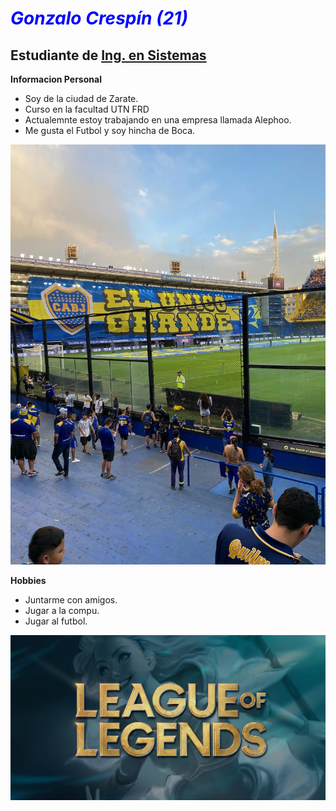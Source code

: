  # *<span style="color:blue;">Gonzalo Crespín (21)</span>* 

## Estudiante de [Ing. en Sistemas](https://www.frd.utn.edu.ar/sistemas/)

**Informacion Personal**

- Soy de la ciudad de Zarate.
- Curso en la facultad UTN FRD
- Actualemnte estoy trabajando en una empresa llamada Alephoo.
- Me gusta el Futbol y soy hincha de Boca.

![Foto1](https://github.com/pdep-utn-frd/23-bienvenidos-GonzaCrespin/blob/67bfced9a4fbc24b32892efe8c505f74e7f3e1d0/Foto%20Boca.jpg)

**Hobbies**

- Juntarme con amigos.
- Jugar a la compu.
- Jugar al futbol.

![Foto2](https://github.com/pdep-utn-frd/23-bienvenidos-GonzaCrespin/blob/67bfced9a4fbc24b32892efe8c505f74e7f3e1d0/Foto%20Lol.jpg)


